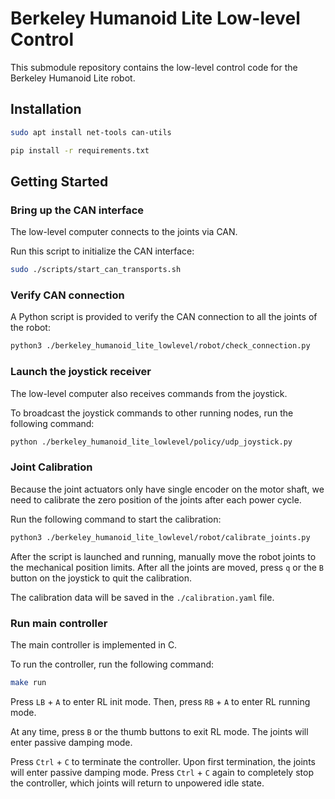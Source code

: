 # Berkeley Humanoid Lite Low-level Control

This submodule repository contains the low-level control code for the Berkeley Humanoid Lite robot.


## Installation

```bash
sudo apt install net-tools can-utils
```

```bash
pip install -r requirements.txt
```

## Getting Started

### Bring up the CAN interface

The low-level computer connects to the joints via CAN.

Run this script to initialize the CAN interface:

```bash
sudo ./scripts/start_can_transports.sh
```

### Verify CAN connection

A Python script is provided to verify the CAN connection to all the joints of the robot:

```bash
python3 ./berkeley_humanoid_lite_lowlevel/robot/check_connection.py
```

### Launch the joystick receiver

The low-level computer also receives commands from the joystick.

To broadcast the joystick commands to other running nodes, run the following command:

```bash
python ./berkeley_humanoid_lite_lowlevel/policy/udp_joystick.py
```

### Joint Calibration

Because the joint actuators only have single encoder on the motor shaft, we need to calibrate the zero position of the joints after each power cycle.

Run the following command to start the calibration:

```bash
python3 ./berkeley_humanoid_lite_lowlevel/robot/calibrate_joints.py
```

After the script is launched and running, manually move the robot joints to the mechanical position limits. After all the joints are moved, press `q` or the `B` button on the joystick to quit the calibration.

The calibration data will be saved in the `./calibration.yaml` file.



### Run main controller

The main controller is implemented in C.

To run the controller, run the following command:

```bash
make run
```

Press `LB` + `A` to enter RL init mode. Then, press `RB` + `A` to enter RL running mode.

At any time, press `B` or the thumb buttons to exit RL mode. The joints will enter passive damping mode.

Press `Ctrl` + `C` to terminate the controller. Upon first termination, the joints will enter passive damping mode. Press `Ctrl` + `C` again to completely stop the controller, which joints will return to unpowered idle state.

